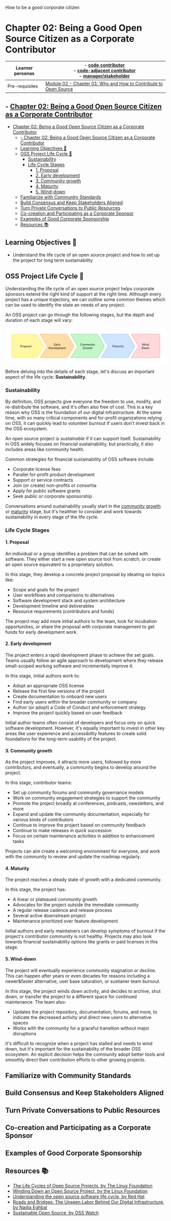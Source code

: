 How to be a good corporate citizen

# Chapter 02: Being a Good Open Source Citizen as a Corporate Contributor

<!-- TODO: Verify chapter links after 2.01 is merged -->

| Learner personas | - [code contributor](../README.md#code-contributor-)<br> - [code-adjacent contributor](../README.md#code-adjacent-contributor-)<br> - [manager/stakeholder](../README.md#managerstakeholder-) |
| ---------------- | --------------------------------------------------------------------------------------------------------------------------------------------------------------------------------------------- |
| Pre-requisites   | [Module 02 - Chapter 01: Why and How to Contribute to Open Source](./01-why-contribute-to-oss.md)                                                                                             |

## - [Chapter 02: Being a Good Open Source Citizen as a Corporate Contributor](#chapter-02-being-a-good-open-source-citizen-as-a-corporate-contributor)

- [Chapter 02: Being a Good Open Source Citizen as a Corporate Contributor](#chapter-02-being-a-good-open-source-citizen-as-a-corporate-contributor)
  - [- Chapter 02: Being a Good Open Source Citizen as a Corporate Contributor](#--chapter-02-being-a-good-open-source-citizen-as-a-corporate-contributor)
  - [Learning Objectives 🧠](#learning-objectives-)
  - [OSS Project Life Cycle 🦋](#oss-project-life-cycle-)
    - [Sustainability](#sustainability)
    - [Life Cycle Stages](#life-cycle-stages)
      - [1. Proposal](#1-proposal)
      - [2. Early development](#2-early-development)
      - [3. Community growth](#3-community-growth)
      - [4. Maturity](#4-maturity)
      - [5. Wind-down](#5-wind-down)
  - [Familiarize with Community Standards](#familiarize-with-community-standards)
  - [Build Consensus and Keep Stakeholders Aligned](#build-consensus-and-keep-stakeholders-aligned)
  - [Turn Private Conversations to Public Resources](#turn-private-conversations-to-public-resources)
  - [Co-creation and Participating as a Corporate Sponsor](#co-creation-and-participating-as-a-corporate-sponsor)
  - [Examples of Good Corporate Sponsorship](#examples-of-good-corporate-sponsorship)
  - [Resources 📚](#resources-)

## Learning Objectives 🧠

<!-- TODO: Populate as new sections are added -->

- Understand the life cycle of an open source project and how to set up the project for long term sustainability

## OSS Project Life Cycle 🦋

Understanding the life cycle of an open source project helps corporate sponsors extend the right kind of support at the right time. Although every project has a unique trajectory, we can outline some common themes which can be used to identify the state an needs of any project.

An OSS project can go through the following stages, but the depth and duration of each stage will vary:

<img src="images/oss-life-cycle.svg" alt="Stages in order: Proposal, early-development, community growth, maturity, and wind-down.">

Before delving into the details of each stage, let's discuss an important aspect of the life cycle: **Sustainability**.

### Sustainability

By definition, OSS projects give everyone the freedom to use, modify, and re-distribute the software, and it's often also free of cost. This is a key reason why OSS is the foundation of our digital infrastructure. At the same time, with so many critical components and for-profit organizations relying on OSS, it can quickly lead to volunteer burnout if users don't invest back in the OSS ecosystem.

An open source project is _sustainable_ if it can support itself. Sustainability in OSS widely focuses on financial sustainability, but practically, it also includes areas like community health.

Common strategies for financial sustainability of OSS software include:

- Corporate license fees
- Parallel for-profit product development
- Support or service contracts
- Join (or create) non-profits or consortia
- Apply for public software grants
- Seek public or corporate sponsorship

Conversations around sustainability usually start in the [community growth](#3-community-growth) or [maturity](#4-maturity) stage, but it's healthier to consider and work towards sustainability in every stage of the life cycle.

### Life Cycle Stages

#### 1. Proposal

An individual or a group identifies a problem that can be solved with software. They either start a new open source tool from scratch, or create an open source equivalent to a proprietary solution.

In this stage, they develop a concrete project proposal by ideating on topics like:

- Scope and goals for the project
- User workflows and comparisons to alternatives
- Software development stack and system architecture
- Development timeline and deliverables
- Resource requirements (contributors and funds)

The project may add more initial authors to the team, look for incubation opportunities, or share the proposal with corporate management to get funds for early development work.

#### 2. Early development

The project enters a rapid development phase to achieve the set goals. Teams usually follow an agile approach to development where they release small-scoped working software and incrementally improve it.

In this stage, initial authors work to:

- Adopt an appropriate OSS license
- Release the first few versions of the project
- Create documentation to onboard new users
- Find early users within the broader community or company
- Author (or adopt) a Code of Conduct and enforcement strategy
- Improve the project quickly based on user feedback

Initial author teams often consist of developers and focus only on quick software development. However, it's equally important to invest in other key areas like user experience and accessibility features to create solid foundations for the long-term usability of the project.

#### 3. Community growth

As the project improves, it attracts more users, followed by more contributors, and eventually, a community begins to develop around the project.

In this stage, contributor teams:

- Set up community forums and community governance models
- Work on community engagement strategies to support the community
- Promote the project broadly at conferences, podcasts, newsletters, and more
- Expand and update the community documentation, especially for various kinds of contributors
- Continue to improve the project based on community feedback
- Continue to make releases in quick succession
- Focus on certain maintenance activities in addition to enhancement tasks

Projects can aim create a welcoming environment for everyone, and work with the community to review and update the roadmap regularly.

#### 4. Maturity

The project reaches a steady state of growth with a dedicated community.

In this stage, the project has:

- A linear or plateaued community growth
- Advocates for the project outside the immediate community
- A regular release cadence and release process
- Several active downstream project
- Maintenance prioritized over feature development

Initial authors and early maintainers can develop symptoms of burnout if the project's contributor community is not healthy. Projects may also look towards financial sustainability options like grants or paid licenses in this stage.

#### 5. Wind-down

The project will eventually experience community stagnation or decline. This can happen after years or even decades for reasons including a newer&faster alternative, user base saturation, or sustianer team burnout.

In this stage, the project winds down activity, and decides to archive, shut down, or transfer the project to a different space for continued maintenance. The team also:

- Updates the project repository, documentation, forums, and more, to indicate the decreased activity and direct new users to alternative spaces
- Works with the community for a graceful transition without major disruptions

It's difficult to recognize when a project has stalled and needs to wind down, but it's important for the sustainability of the broader OSS ecosystem. An explicit decision helps the community adopt better tools and smoothly direct their contribution efforts to other growing projects.

## Familiarize with Community Standards

<!-- TODO: https://github.com/Quansight-Labs/czi-oss-training/issues/40 -->

## Build Consensus and Keep Stakeholders Aligned

<!-- TODO: https://github.com/Quansight-Labs/czi-oss-training/issues/37 -->

## Turn Private Conversations to Public Resources

<!-- TODO: https://github.com/Quansight-Labs/czi-oss-training/issues/36 -->

## Co-creation and Participating as a Corporate Sponsor

<!-- TODO: https://github.com/Quansight-Labs/czi-oss-training/issues/17 -->

## Examples of Good Corporate Sponsorship

<!-- TODO: https://github.com/Quansight-Labs/czi-oss-training/issues/42 -->

## Resources 📚

<!-- TODO: Populate as new sections are added -->

- [The Life Cycles of Open Source Projects, by The Linux Foundation](https://lfx.linuxfoundation.org/blog/the-life-cycles-of-open-source-projects/)
- [Winding Down an Open Source Project, by the Linux Foundation](https://www.linuxfoundation.org/resources/open-source-guides/winding-down-an-open-source-project)
- [Understanding the open source software life cycle, by Red Hat](https://www.redhat.com/en/resources/open-source-software-life-cycle-brief)
- [Roads and Bridges: The Unseen Labor Behind Our Digital Infrastructure, by Nadia Eghbal](https://www.fordfoundation.org/work/learning/research-reports/roads-and-bridges-the-unseen-labor-behind-our-digital-infrastructure/)
- [Sustainable Open Source, by OSS Watch](http://oss-watch.ac.uk/resources/sustainableopensource)
